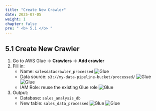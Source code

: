 ```yaml
---
title: "Create New Crawler"
date: 2025-07-05
weight: 1
chapter: false
pre: " <b> 5.1 </b> "
---
```


## 5.1 Create New Crawler

1. Go to AWS Glue → **Crawlers** → **Add crawler**
2. Fill in:
   - Name: `salesdatacrawler_processed`
![Glue](../../images/05/051/1.png?featherlight=false&width=90pc)
   - Data source: `s3://my-data-pipeline-bucket/processed/`
![Glue](../../images/05/051/2.png?featherlight=false&width=90pc)
![Glue](../../images/05/051/3.png?featherlight=false&width=90pc)
   - IAM Role: reuse the existing Glue role
![Glue](../../images/05/051/4.png?featherlight=false&width=90pc)
1. Output:
   - Database: `sales_analysis_db`
   - New table: `sales_data_processed`
![Glue](../../images/05/051/5.png?featherlight=false&width=90pc)
![Glue](../../images/05/051/6.png?featherlight=false&width=90pc)